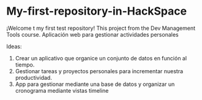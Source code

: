 # My-first-repository-in-HackSpace
¡Welcome t my first test repository! This project from the Dev Management Tools course.
Aplicación  web para gestionar actividades  personales
  
Ideas: 
1. Crear un aplicativo que organice un conjunto de datos en función al tiempo.
2. Gestionar tareas y proyectos personales para incrementar nuestra productividad.
3. App para gestionar mediante una base de datos y organizar un cronograma mediante vistas timeline

